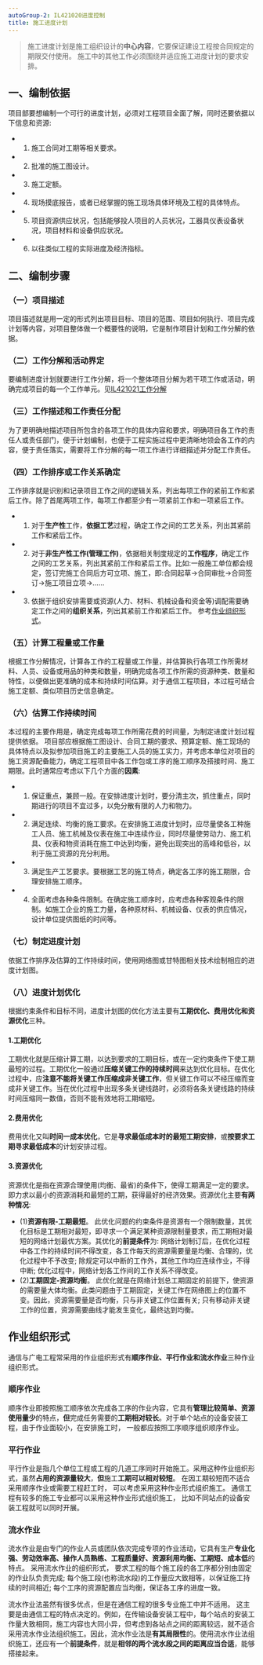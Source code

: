 ```yaml
---
autoGroup-2: IL421020进度控制
title: 施工进度计划
---
```

> 施工进度计划是施工组织设计的**中心内容**，它要保证建设工程按合同规定的期限交付使用。 施工中的其他工作必须围绕并适应施工进度计划的要求安排。

## 一、编制依据
项目部要想编制一个可行的进度计划，必须对工程项目全面了解，同时还要依据以下信息和资源:
- 1. 施工合同对工期等相关要求。
- 2. 批准的施工图设计。
- 3. 施工定额。
- 4. 现场摸底报告，或者已经掌握的施工现场具体环境及工程的具体特点。
- 5. 项目资源供应状况，包括能够投人项目的人员状况，工器具仪表设备状况，项目材料和设备供应状况。
- 6. 以往类似工程的实际进度及经济指标。

## 二、编制步骤
### （一）项目描述
项目描述就是用一定的形式列出项目目标、项目的范围、项目如何执行、项目完成计划等内容，对项目整体做一个概要性的说明，它是制作项目计划和工作分解的依据。
### （二）工作分解和活动界定
要编制进度计划就要进行工作分解，将一个整体项目分解为若干项工作或活动，明确完成项目的每一个工作单元。见[lL421021工作分解](/lL421021工作分解)
### （三）工作描述和工作责任分配
为了更明确地描述项目所包含的各项工作的具体内容和要求，明确项目各工作的责任人或责任部门，便于计划编制，也便于工程实施过程中更清晰地领会各工作的内容，便于责任落实，需要将工作分解的每一项工作进行详细描述并分配工作责任。
### （四）工作排序或工作关系确定
工作排序就是识别和记录项目工作之间的逻辑关系，列出每项工作的紧前工作和紧后工作。除了首尾两项工作，每项工作都至少有一项紧前工作和一项紧后工作。
- 1. 对于**生产性**工作，**依据工艺**过程，确定工作之间的工艺关系，列出其紧前工作和紧后工作。
- 2. 对于**非生产性工作(管理工作)**，依据相关制度规定的**工作程序**，确定工作之间的工艺关系，列出其紧前工作和紧后工作。比如:一般施工单位都会规定，签订完施工合同后方可立项、施工，即:合同起草→合同审批→合同签订→施工项目立项→……
- 3. 依据于组织安排需要或资源(人力、材料、机械设备和资金等)调配需要确定工作之间的**组织关系**，列出其紧前工作和紧后工作。 参考[作业组织形式](#作业组织形式)。

### （五）计算工程量或工作量
根据工作分解情况，计算各工作的工程量或工作量，并估算执行各项工作所需材料、人员、设备或用品的种类和数量，明确完成各项工作所需的资源种类、数量和特性，以便做出更准确的成本和持续时间估算。对于通信工程项目，本过程可结合施工定额、类似项目历史信息确定。

### （六）估算工作持续时间
本过程的主要作用是，确定完成每项工作所需花费的时间量，为制定进度计划过程提供依据。
项目部应根据施工图设计、合同工期的要求、预算定额、施工现场的具体特点以及拟参加项目施工的主要施工人员的施工实力，并考虑本单位对项目的施工资源配备能力，确定工程项目中各工作包或工序的施工顺序及搭接时间、施工期限。此时通常应考虑以下几个方面的**因素**:
- 1. 保证重点，兼顾一般。在安排进度计划时，要分清主次，抓住重点，同时期进行的项目不宜过多，以免分散有限的人力和物力。
- 2. 满足连续、均衡的施工要求。在安排施工进度计划时，应尽量使各工种施工人员、施工机械及仪表在施工中连续作业，同时尽量使劳动力、施工机具、仪表和物资消耗在施工中达到均衡，避免出现突出的高峰和低谷，以利于施工资源的充分利用。
- 3. 满足生产工艺要求。要根据工艺的施工特点，确定各工序的施工期限，合理安排施工顺序。
- 4. 全面考虑各种条件限制。在确定施工顺序时，应考虑各种客观条件的限制。如施工企业的施工力量，各种原材料、机械设备、仪表的供应情况，设计单位提供图纸的时间等。

### （七）制定进度计划
依据工作排序及估算的工作持续时间，使用网络图或甘特图相关技术绘制相应的进度计划图。

### （八）进度计划优化
根据约束条件和目标不同，进度计划图的优化方法主要有**工期优化、费用优化和资源优化**三种。

#### 1.工期优化
工期优化就是压缩计算工期，以达到要求的工期目标，或在一定约束条件下使工期最短的过程。工期优化一般通过**压缩关键工作的持续时间**来达到优化目标。在优化过程中，应**注意不能将关键工作压缩成非关键工作**，但关键工作可以不经压缩而变成非关键工作。当在优化过程中出现多条关键线路时，必须将各条关键线路的持续时间压缩同一数值，否则不能有效地将工期缩短。

#### 2.费用优化
费用优化又叫**时间一成本优化**，它是**寻求最低成本时的最短工期安排**，或**按要求工期寻求最低成本**的计划安排过程。

#### 3.资源优化
资源优化是指在资源合理使用(均衡、最省)的条件下，使得工期满足一定的要求。即力求以最小的资源消耗和最短的工期，获得最好的经济效果。资源优化主要**有两种情况**:
- (1)**资源有限-工期最短**。 此优化问题的约束条件是资源有一个限制数量，其优化目标是工期相对最短，即寻求一个满足某种资源限制量要求，而工期相对最短的网络计划最优方案。其优化的**前提条件**为: 网络计划制订后，在优化过程中各工作的持续时间不得改变，各工作每天的资源需要量是均衡、合理的，优化过程中不予改变; 除规定可以中断的工作外，其他工作均应连续作业，不得中断; 优化过程中，网络计划各工作间的工作关系不得改变。
- (2)**工期固定-资源均衡**。 此优化就是在网络计划总工期固定的前提下，使资源的需要量大体均衡。此类问题由于工期固定，关键工作在网络图上的位置不变。因此，资源需要量是否均衡，只与非关键工作位置有关; 只有移动非关键工作的位置，资源需要曲线才能发生变化，最终达到均衡。

## 作业组织形式
通信与广电工程常采用的作业组织形式有**顺序作业、平行作业和流水作业**三种作业组织形式。
### 顺序作业
顺序作业即按照施工顺序依次完成各工序的作业内容，它具有**管理比较简单、资源使用量少**的特点，**但**完成任务需要的**工期相对较长**。对于单个站点的设备安装工程，由于作业面较小，在安排施工时， 一般都应按照工序顺序组织顺序作业。

### 平行作业
平行作业是指几个单位工程或工程的几道工序同时开始施工。采用这种作业组织形式，虽然**占用的资源量较大**，**但**施工**工期可以相对较短**。 在因工期较短而不适合采用顺序作业或需要工程赶工时， 可以考虑采用这种作业形式组织施工。 通信工程有较多的施工专业都可以采用这种作业形式组织施工， 比如不同站点的设备安装工程就可以同时开展。

### 流水作业
流水作业是由专门的作业人员或团队依次完成专项的作业活动，它具有生产**专业化强、劳动效率高、操作人员熟练、工程质量好、资源利用均衡、工期短、成本低**的特点。 采用流水作业的组织形式， 要求工程的每个施工段的各工序都分别由固定的作业队负责完成; 每个施工段(也称流水段)的工作量应大致相等，以保证施工持续的时间相近; 每个工序的资源配置应当均衡，保证各工序的进度一致。

流水作业法虽然有很多优点，但是在通信工程的很多专业施工中并不适用。 这主要是由通信工程的特点决定的。例如，在传输设备安装工程中，每个站点的安装工作量大致相同，施工内容也大同小异，但考虑到各站点之间的距离较远，就不适合采用流水作业法组织施工。因此，流水作业法是**有其局限性**的。使用流水作业法组织施工，还应有一个**前提条件**，就是**相邻的两个流水段之间的距离应当合适**，能够搭接起来。
